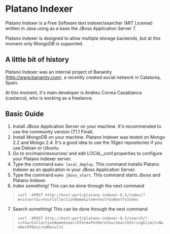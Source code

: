 Platano Indexer
===============

Platano Indexer is a Free Software text indexer/searcher (MIT License) written
in Java using as a base the JBoss Application Server 7.

Platano Indexer is designed to allow multiple storage backends, but at this
moment only MongoDB is supported.

## A little bit of history

Platano Indexer was an internal project of Bananity (http://www.bananity.com),
a recently created social network in Catalonia, Spain.

At this moment, it's main developer is Andreu Correa Casablanca (castarco), who
is working as a freelance.

## Basic Guide

1. Install JBoss Application Server on your machine. It's recommended to use the
community version (7.1.1 Final).
2. Install MongoDB on your machine. Platano Indexer was tested on Mongo 2.2 and
Mongo 2.4. It's a good idea to use the 10gen repositories if you use Debian or
Ubuntu.
3. Go to src/main/resources/ and edit LOCAL_conf.properties to configure your
Platano Indexer server.
4. Type the command `make local_deploy`. This command installs Platano Indexer as
an application in your JBoss Application Server.
5. Type the command `make jboss_start`. This command starts Jboss and Platano
Indexer.
6. Index something! This can be done through the next command
> `curl -XPOST http://host:port/platano-indexer-0.5/index/?m=insert&c=YourCollectionName&item=TextYouWantToIndex`
7. Search something! This can be done through the next command
> `curl -XPOST http://host:port/platano-indexer-0.5/search/?c=YourCollectionName&searchTerm=PutHereYourSearchString&limit=NumberOfDesiredResults`